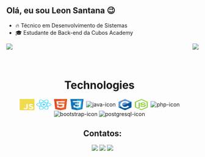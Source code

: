 ## Olá, eu sou Leon Santana 😉

- 🔥 Técnico em Desenvolvimento de Sistemas
- 🎓 Estudante de Back-end da Cubos Academy 

<div>
  
  <img  height="180em" src="https://github-readme-stats.vercel.app/api?username=LeonSantana7&show_icons=true&theme=great-gatsby&include_all_commits=true&count_private=true"/>
  <img align="right" height="180em" src="https://github-readme-stats.vercel.app/api/top-langs/?username=LeonSantana7&layout=compact&langs_count=16&theme=great-gatsby"/>
  
</div>
<br>

<div  align="center"> 
  <div style="display: inline_block"><br>
    <h1 align="center"> Technologies</h1>
    <img align="center" height="30" width="40" alt="js-icon"  src="https://raw.githubusercontent.com/devicons/devicon/master/icons/javascript/javascript-plain.svg">
    <img align="center" height="30" width="40" alt="react-icon" src="https://raw.githubusercontent.com/devicons/devicon/master/icons/react/react-original.svg">
    <img align="center" height="30" width="40" alt="html-icon" src="https://raw.githubusercontent.com/devicons/devicon/master/icons/html5/html5-original.svg">
    <img align="center" height="30" width="40" alt="css-icon" src="https://raw.githubusercontent.com/devicons/devicon/master/icons/css3/css3-original.svg">
    <img align="center" height="30" width="40" alt="java-icon" src="https://cdn.jsdelivr.net/gh/devicons/devicon/icons/java/java-original-wordmark.svg" />
    <img align="center" height="30" width="40" alt="c-icon" src="https://raw.githubusercontent.com/devicons/devicon/master/icons/c/c-original.svg">
    <img align="center" height="30" width="40" alt="nodejs-icon" src="https://raw.githubusercontent.com/devicons/devicon/master/icons/nodejs/nodejs-original.svg">
    <img align="center" height="30" width="40" alt="php-icon" src="https://cdn.jsdelivr.net/gh/devicons/devicon/icons/php/php-original.svg" />
      <img align="center" height="30" width="40" alt="bootstrap-icon" src="https://cdn.jsdelivr.net/gh/devicons/devicon/icons/bootstrap/bootstrap-original.svg" />
     <img align="center" height="30" width="40" alt="postgresql-icon" src="https://cdn.jsdelivr.net/gh/devicons/devicon/icons/postgresql/postgresql-original.svg" />
   </div>

  ## Contatos:

<div>
<a href="https://www.instagram.com/leonsantana210/" target="blank"><img src="https://img.shields.io/badge/-Instagram-%23E4405F?style=for-the-badge&logo=instagram&logoColor=white" target="blank"></a>
<a href = "mailto:leon.santana854@gmail.com"><img src="https://img.shields.io/badge/Gmail-D14836?style=for-the-badge&logo=gmail&logoColor=white" target="blank"></a>
<a href="https://www.linkedin.com/in/leon-santana-8b5041193/" target="blank"><img src="https://img.shields.io/badge/-LinkedIn-%230077B5?style=for-the-badge&logo=linkedin&logoColor=white" target="blank"></a> 

</div>



